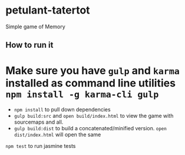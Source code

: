 # petulant-tatertot
Simple game of Memory

## How to run it

__Make sure you have `gulp` and `karma` installed as command line utilities__
__`npm install -g karma-cli gulp`__
======================
 - `npm install` to pull down dependencies
 - `gulp build:src` and `open build/index.html` to view the game with sourcemaps and all.
 - `gulp build:dist` to build a concatenated/minified version.  `open dist/index.html` will open the same

`npm test` to run jasmine tests
